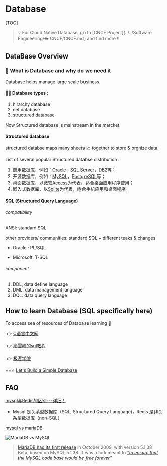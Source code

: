 # Database

[TOC]



> :bulb: For Cloud Native Database, go to  [CNCF Project](../../Software Engineering/☁️ CNCF/CNCF.md) and find more !!



## DataBase Overview

### 🤔 What is Database and why do we need it

Database helps manage large scale business. 



#### 👨‍💻 Database types :

1. hirarchy database
2. net database
3. structured database

Now Structured database is mainstream in the marcket. 



#### Structured database

structured databse maps many sheets 📈 together to store & orgnize data. 

List of several popular Structured databse distribution : 

1. 商用数据库，例如：[Oracle](https://www.oracle.com/)，[SQL Server](https://www.microsoft.com/sql-server/)，[DB2](https://www.ibm.com/db2/)等；
2. 开源数据库，例如：[MySQL](https://www.mysql.com/)，[PostgreSQL](https://www.postgresql.org/)等；
3. 桌面数据库，以微软[Access](https://products.office.com/access)为代表，适合桌面应用程序使用；
4. 嵌入式数据库，以[Sqlite](https://sqlite.org/)为代表，适合手机应用和桌面程序。



#### SQL (Structured Query Language)

###### compatibility

ANSI: standard SQL

other providers/ communities: standard SQL + different teaks & changes 

- Oracle : PL/SQL

- Microsoft: T-SQL

  

###### component

1. DDL, data define language
2. DML, data management language
3. DQL: data query language



## How to learn Database (SQL specifically here)

To access sea of resources of Database learning 🤤 

​	👉 [C语言中文网](http://c.biancheng.net/mysql/10/)

​	👉 [廖雪峰的sql教程](https://www.liaoxuefeng.com/wiki/1177760294764384/1179613436834240)

​	👉 [极客学院](https://wiki.jikexueyuan.com/project/mysql/)

⭐️⭐️⭐️ [Let's Build a Simple Database](https://cstack.github.io/db_tutorial/parts/part1.html)



## FAQ

[mysql与Redis的区别---详细！](https://www.cnblogs.com/Paul-watermelon/p/14211021.html)

- Mysql 是关系型数据库（SQL, Structured Query Language)，Redis 是非关系型数据库（non-SQL）

[mysql vs mariaDB](https://kinsta.com/blog/mariadb-vs-mysql/)

![MariaDB vs MySQL](https://kinsta.com/wp-content/uploads/2019/07/mariadb-vs-mysql.png)

> [MariaDB had its first release](https://mariadb.com/kb/en/library/mariadb-5138-release-notes/) in October 2009, with version 5.1.38 Beta, based on MySQL 5.1.38. It was a fork meant to *[“to ensure that the MySQL code base would be free forever”](https://www.computerworld.com.au/article/457551/dead_database_walking_mysql_creator_why_future_belongs_mariadb/).*

